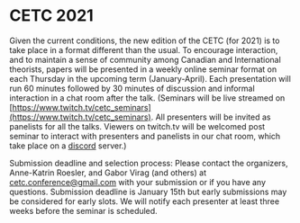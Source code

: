 # CETC 2021

Given the current conditions, the new edition of the CETC (for 2021) is to take place in a format different than the usual. To encourage interaction, and to maintain a sense of community among Canadian and International theorists, papers will be presented in a weekly online seminar format on each Thursday in the upcoming term (January-April). Each presentation will run 60 minutes followed by 30 minutes of discussion and informal interaction in a chat room after the talk. (Seminars will be live streamed on [https://www.twitch.tv/cetc_seminars](https://www.twitch.tv/cetc_seminars). All presenters will be invited as panelists for all the talks. Viewers on twitch.tv will be welcomed post seminar to interact with presenters and panelists in our chat room, which take place on a [discord](https://discord.com) server.)
    
Submission deadline and selection process:
Please contact the organizers, Anne-Katrin Roesler, and Gabor Virag (and others) at cetc.conference@gmail.com with your submission or if you have any questions. Submission deadline is January 15th but early submissions may be considered for early slots. We will notify each presenter at least three weeks before the seminar is scheduled.
